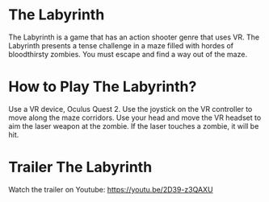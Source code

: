 # The Labyrinth

The Labyrinth is a game that has an action shooter genre that uses VR. The Labyrinth presents a tense challenge in a maze filled with hordes of bloodthirsty zombies. You must escape and find a way out of the maze.

# How to Play The Labyrinth?

Use a VR device, Oculus Quest 2.
Use the joystick on the VR controller to move along the maze corridors.
Use your head and move the VR headset to aim the laser weapon at the zombie.
If the laser touches a zombie, it will be hit.

# Trailer The Labyrinth

Watch the trailer on Youtube: https://youtu.be/2D39-z3QAXU
